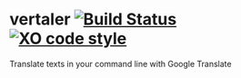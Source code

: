 # vertaler [![Build Status](https://travis-ci.org/matheuss/vertaler.svg?branch=master)](https://travis-ci.org/matheuss/vertaler) [![XO code style](https://img.shields.io/badge/code_style-XO-5ed9c7.svg)](https://github.com/sindresorhus/xo)

Translate texts in your command line with Google Translate